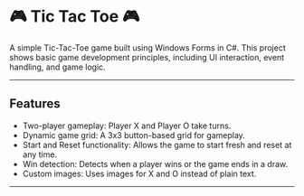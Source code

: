 # :video_game: Tic Tac Toe :video_game:

A simple Tic-Tac-Toe game built using Windows Forms in C#. 
This project shows basic game development principles, 
including UI interaction, event handling, and game logic.

---

## Features

- Two-player gameplay: Player X and Player O take turns.
- Dynamic game grid: A 3x3 button-based grid for gameplay.
- Start and Reset functionality: Allows the game to start fresh and reset at any time.
- Win detection: Detects when a player wins or the game ends in a draw.
- Custom images: Uses images for X and O instead of plain text.

---

